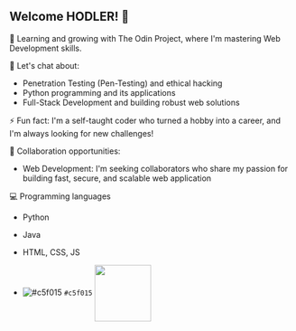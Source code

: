 ## Welcome HODLER! 👋


🌱 Learning and growing with The Odin Project, where I'm mastering Web Development skills.

💬 Let's chat about:

- Penetration Testing (Pen-Testing) and ethical hacking
- Python programming and its applications
- Full-Stack Development and building robust web solutions

⚡ Fun fact: I'm a self-taught coder who turned a hobby into a career, and I'm always looking for new challenges!

👥 Collaboration opportunities:

- Web Development: I'm seeking collaborators who share my passion for building fast, secure, and scalable web application

💻 Programming languages
- Python
- Java
- HTML, CSS, JS

- ![#c5f015](https://via.placeholder.com/15/c5f015/c5f015.png) `#c5f015`  <img align="center" src="https://www.codewars.com/users/dx0ff/badges/large" height= "100" />
